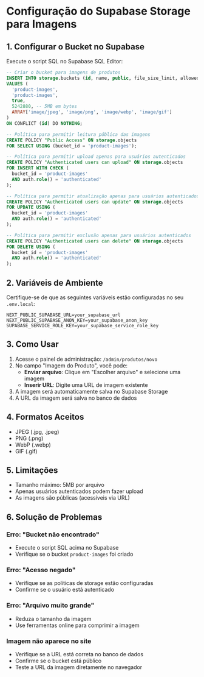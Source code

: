 # Configuração do Supabase Storage para Imagens

## 1. Configurar o Bucket no Supabase

Execute o script SQL no Supabase SQL Editor:

```sql
-- Criar o bucket para imagens de produtos
INSERT INTO storage.buckets (id, name, public, file_size_limit, allowed_mime_types)
VALUES (
  'product-images',
  'product-images',
  true,
  5242880, -- 5MB em bytes
  ARRAY['image/jpeg', 'image/png', 'image/webp', 'image/gif']
)
ON CONFLICT (id) DO NOTHING;

-- Política para permitir leitura pública das imagens
CREATE POLICY "Public Access" ON storage.objects
FOR SELECT USING (bucket_id = 'product-images');

-- Política para permitir upload apenas para usuários autenticados
CREATE POLICY "Authenticated users can upload" ON storage.objects
FOR INSERT WITH CHECK (
  bucket_id = 'product-images' 
  AND auth.role() = 'authenticated'
);

-- Política para permitir atualização apenas para usuários autenticados
CREATE POLICY "Authenticated users can update" ON storage.objects
FOR UPDATE USING (
  bucket_id = 'product-images' 
  AND auth.role() = 'authenticated'
);

-- Política para permitir exclusão apenas para usuários autenticados
CREATE POLICY "Authenticated users can delete" ON storage.objects
FOR DELETE USING (
  bucket_id = 'product-images' 
  AND auth.role() = 'authenticated'
);
```

## 2. Variáveis de Ambiente

Certifique-se de que as seguintes variáveis estão configuradas no seu `.env.local`:

```env
NEXT_PUBLIC_SUPABASE_URL=your_supabase_url
NEXT_PUBLIC_SUPABASE_ANON_KEY=your_supabase_anon_key
SUPABASE_SERVICE_ROLE_KEY=your_supabase_service_role_key
```

## 3. Como Usar

1. Acesse o painel de administração: `/admin/produtos/novo`
2. No campo "Imagem do Produto", você pode:
   - **Enviar arquivo**: Clique em "Escolher arquivo" e selecione uma imagem
   - **Inserir URL**: Digite uma URL de imagem existente
3. A imagem será automaticamente salva no Supabase Storage
4. A URL da imagem será salva no banco de dados

## 4. Formatos Aceitos

- JPEG (.jpg, .jpeg)
- PNG (.png)
- WebP (.webp)
- GIF (.gif)

## 5. Limitações

- Tamanho máximo: 5MB por arquivo
- Apenas usuários autenticados podem fazer upload
- As imagens são públicas (acessíveis via URL)

## 6. Solução de Problemas

### Erro: "Bucket não encontrado"
- Execute o script SQL acima no Supabase
- Verifique se o bucket `product-images` foi criado

### Erro: "Acesso negado"
- Verifique se as políticas de storage estão configuradas
- Confirme se o usuário está autenticado

### Erro: "Arquivo muito grande"
- Reduza o tamanho da imagem
- Use ferramentas online para comprimir a imagem

### Imagem não aparece no site
- Verifique se a URL está correta no banco de dados
- Confirme se o bucket está público
- Teste a URL da imagem diretamente no navegador

